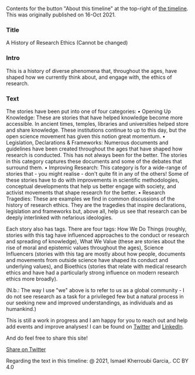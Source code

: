 Contents for the button "About this timeline" at the top-right of [the timeline](https://www.tiki-toki.com/timeline/entry/1753034/A-History-of-Research-Ethics/). This was originally published on 16-Oct 2021.

### Title
A History of Research Ethics (Cannot be changed)
### Intro
This is a history of diverse phenomena that, throughout the ages, have shaped how we currently think about, and engage with, the ethics of research.
### Text
The stories have been put into one of four categories:
• Opening Up Knowledge: These are stories that have helped knowledge become more accessible. In ancient times, temples, libraries and universities helped store and share knowledge. These institutions continue to up to this day, but the open science movement has given this notion great momentum.
• Legislation, Declarations &amp; Frameworks: Numerous documents and guidelines have been created throughout the ages that have shaped how research is conducted. This has not always been for the better. The stories in this category captures these documents and some of the debates that surround them.
• Improving Research: This category is for a wide-range of stories that - you might realise - don't quite fit in any of the others! Some of these stories have to do with improvements in scientific methodologies, conceptual developments that help us better engage with society, and activist movements that shape research for the better.
• Research Tragedies: These are examples we find in common discussions of the history of research ethics. They are the tragedies that inspire declarations, legislation and frameworks but, above all, help us see that research can be deeply interlinked with nefarious ideologies.

Each story also has tags. There are four tags: How We Do Things (roughly, stories with this tag have influenced approaches to the conduct or research and spreading of knowledge), What We Value (these are stories about the rise of moral and epistemic values throughout the ages), Science Influencers (stories with this tag are mostly about how people, documents and movements from outside science have shaped its conduct and underlying values), and Bioethics (stories that relate with medical research ethics and have had a particularly strong influence on modern research ethics more broadly).

(N.b.: The way I use "we" above is to refer to us as a global community - I do not see research as a task for a privileged few but a natural process in our seeking new and improved understandings, as individuals and as humankind.)

This is still a work in progress and I am happy for you to reach out and help add events and improve analyses! I can be found on [Twitter](https://twitter.com/hermeneuticist) and [LinkedIn](https://www.linkedin.com/in/ismaelkherroubi/).

And do feel free to share this site!

<a class="twitter-share-button" href="https://twitter.com/intent/tweet?text=Take%20a%20look%20at%20this%20History%20of%20Research%20Ethics%20by%20@hermeneuticist%20on%20@tiki_toki%20https://www.tiki-toki.com/timeline/entry/1753034/A-History-of-Research-Ethics/">
Share on Twitter</a>


Regarding the text in this timeline:
@ 2021, Ismael Kherroubi Garcia,. CC BY 4.0 
